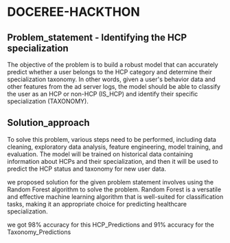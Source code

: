 # DOCEREE-HACKTHON

## Problem_statement - Identifying the HCP specialization

The objective of the problem is to build a robust model that can accurately predict whether a user belongs to the HCP category and determine their specialization taxonomy. In other words, given a user's behavior data and other features from the ad server logs, the model should be able to classify the user as an HCP or non-HCP (IS_HCP) and identify their specific specialization (TAXONOMY).

## Solution_approach 

To solve this problem, various steps need to be performed, including data cleaning, exploratory data analysis, feature engineering, model training, and evaluation. The model will be trained on historical data containing information about HCPs and their specialization, and then it will be used to predict the HCP status and taxonomy for new user data.

we proposed solution for the given problem statement involves using the Random Forest algorithm to solve the problem. Random Forest is a versatile and effective machine learning algorithm that is well-suited for classification tasks, making it an appropriate choice for predicting healthcare specialization.

we got 98% accuracy for this HCP_Predictions and 91% accuracy for the Taxonomy_Predictions
